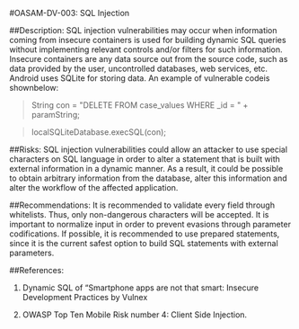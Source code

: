 
#OASAM-DV-003: SQL Injection

##Description:
SQL injection vulnerabilities may occur when information coming from insecure containers is used for building dynamic SQL queries without implementing relevant controls and/or filters for such information. Insecure containers are any data source out from the source code, such as data provided by the user, uncontrolled databases, web services, etc. Android uses SQLite for storing data. An example of vulnerable codeis shownbelow:


> String con = "DELETE FROM case_values WHERE _id = " + paramString;

> localSQLiteDatabase.execSQL(con);

##Risks:
SQL injection vulnerabilities could allow an attacker to use special characters on SQL language in order to alter a statement that is built with external information in a dynamic manner. As a result, it could be possible to obtain arbitrary information from the database, alter this information and alter the workflow of the affected application.

##Recommendations:
It is recommended to validate every field through whitelists. Thus, only non-dangerous characters will be accepted. It is important to normalize input in order to prevent evasions through parameter codifications. If possible, it is recommended to use prepared statements, since it is the current safest option to build SQL statements with external parameters.

##References:
1. Dynamic SQL of “Smartphone apps are not that smart: Insecure Development Practices by Vulnex

2. OWASP Top Ten Mobile Risk number 4: Client Side Injection.
